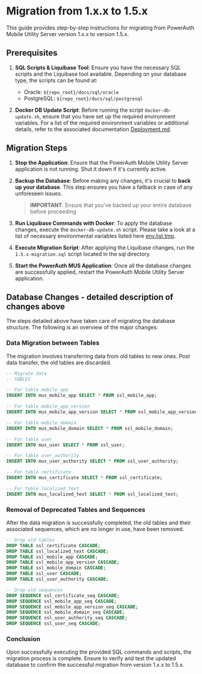 # Migration from 1.x.x to 1.5.x

This guide provides step-by-step instructions for migrating from PowerAuth Mobile Utility Server version 1.x.x to
version 1.5.x.

## Prerequisites

1. **SQL Scripts & Liquibase Tool**: Ensure you have the necessary SQL scripts and the Liquibase tool available.
   Depending on your database type, the scripts can be found at:

    - Oracle: `${repo_root}/docs/sql/oracle`
    - PostgreSQL: `${repo_root}/docs/sql/postgresql`


2. **Docker DB Update Script**: Before running the script `docker-db-update.sh`, ensure that you have set up the
   required environment variables. For a list of the required environment variables or additional details, refer to the
   associated documentation [Deployment.md](Deployment.md).

## Migration Steps

1. **Stop the Application**: Ensure that the PowerAuth Mobile Utility Server application is not running. Shut it down if
   it's currently active.


2. **Backup the Database**: Before making any changes, it's crucial to **back up your database**. This step ensures you have
   a fallback in case of any unforeseen issues.

   > **IMPORTANT**: Ensure that you've backed up your entire database before proceeding


3. **Run Liquibase Commands with Docker**: To apply the database changes, execute the `docker-db-update.sh` script.
   Please take a look at a list of necessary environmental variables listed
   here [env.list.tmp](../deploy/env.list.tmp).


4. **Execute Migration Script**: After applying the Liquibase changes, run the `1.5.x-migration.sql` script
   located in the sql directory.


5. **Start the PowerAuth MUS Application**: Once all the database changes are successfully applied, restart the
   PowerAuth Mobile Utility Server application.

## Database Changes - detailed description of changes above

The steps detailed above have taken care of migrating the database structure. The following is an overview of the major
changes:


### Data Migration between Tables

The migration involves transferring data from old tables to new ones. Post data transfer, the old tables are discarded.

```sql
-- Migrate data
-- TABLES

-- For table mobile_app
INSERT INTO mus_mobile_app SELECT * FROM ssl_mobile_app;

-- For table mobile_app_version
INSERT INTO mus_mobile_app_version SELECT * FROM ssl_mobile_app_version;

-- For table mobile_domain
INSERT INTO mus_mobile_domain SELECT * FROM ssl_mobile_domain;

-- For table user
INSERT INTO mus_user SELECT * FROM ssl_user;

-- For table user_authority
INSERT INTO mus_user_authority SELECT * FROM ssl_user_authority;

-- For table certificate
INSERT INTO mus_certificate SELECT * FROM ssl_certificate;

-- For table localized_text
INSERT INTO mus_localized_text SELECT * FROM ssl_localized_text;
```

### Removal of Deprecated Tables and Sequences

After the data migration is successfully completed, the old tables and their associated sequences, which are no longer
in use, have been removed.

```sql
-- Drop old tables
DROP TABLE ssl_certificate CASCADE;
DROP TABLE ssl_localized_text CASCADE;
DROP TABLE ssl_mobile_app CASCADE;
DROP TABLE ssl_mobile_app_version CASCADE;
DROP TABLE ssl_mobile_domain CASCADE;
DROP TABLE ssl_user CASCADE;
DROP TABLE ssl_user_authority CASCADE;

-- Drop old sequences
DROP SEQUENCE ssl_certificate_seq CASCADE;
DROP SEQUENCE ssl_mobile_app_seq CASCADE;
DROP SEQUENCE ssl_mobile_app_version_seq CASCADE;
DROP SEQUENCE ssl_mobile_domain_seq CASCADE;
DROP SEQUENCE ssl_user_authority_seq CASCADE;
DROP SEQUENCE ssl_user_seq CASCADE;

```

### Conclusion

Upon successfully executing the provided SQL commands and scripts, the migration process is complete. Ensure to verify
and test the updated database to confirm the successful migration from version 1.x.x to 1.5.x.